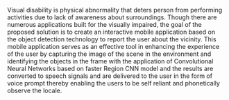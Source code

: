 Visual disability is physical abnormality that deters person from performing activities due to lack of awareness about surroundings. Though there are numerous applications built for the visually impaired, the goal of the proposed solution is to create an interactive mobile application based on the object detection technology to report the user about the vicinity. This mobile application serves as an effective tool in enhancing the experience of the user by capturing the image of the scene in the environment and identifying the objects in the frame with the application of Convolutional Neural Networks based on faster Region CNN model and the results are converted to speech signals and are delivered to the user in the form of voice prompt thereby enabling the users to be self reliant and phonetically observe the locale.
